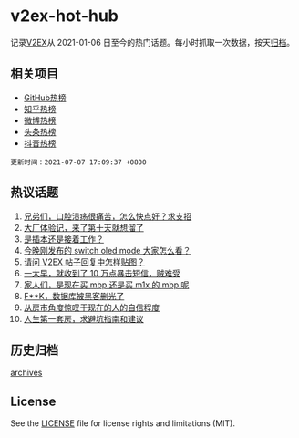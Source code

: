 # v2ex-hot-hub

 记录[V2EX](https://www.v2ex.com/)从 2021-01-06 日至今的热门话题。每小时抓取一次数据，按天[归档](archives)。
 
 ## 相关项目

- [GitHub热榜](https://github.com/lonnyzhang423/github-hot-hub)
- [知乎热榜](https://github.com/lonnyzhang423/zhihu-hot-hub)
- [微博热榜](https://github.com/lonnyzhang423/weibo-hot-hub)
- [头条热榜](https://github.com/lonnyzhang423/toutiao-hot-hub)
- [抖音热榜](https://github.com/lonnyzhang423/douyin-hot-hub)


 `更新时间：2021-07-07 17:09:37 +0800`

## 热议话题

1. [兄弟们，口腔溃疡很痛苦，怎么快点好？求支招](https://www.v2ex.com/t/788021)
1. [大厂体验记，来了第十天就想溜了](https://www.v2ex.com/t/788005)
1. [是插本还是接着工作？](https://www.v2ex.com/t/788002)
1. [今晚刚发布的 switch oled mode 大家怎么看？](https://www.v2ex.com/t/787972)
1. [请问 V2EX 帖子回复中怎样贴图？](https://www.v2ex.com/t/788014)
1. [一大早，就收到了 10 万点暴击短信，贼难受](https://www.v2ex.com/t/788000)
1. [家人们，是现在买 mbp 还是买 m1x 的 mbp 呢](https://www.v2ex.com/t/787997)
1. [F**K，数据库被黑客删光了](https://www.v2ex.com/t/788046)
1. [从房市角度惊叹于现在的人的自信程度](https://www.v2ex.com/t/788100)
1. [人生第一套房，求避坑指南和建议](https://www.v2ex.com/t/787980)

## 历史归档

[archives](archives)

## License

See the [LICENSE](LICENSE) file for license rights and limitations (MIT).
